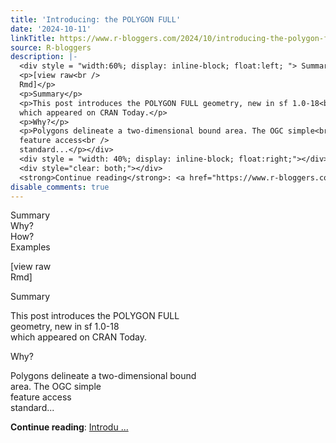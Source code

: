 ```yaml
---
title: 'Introducing: the POLYGON FULL'
date: '2024-10-11'
linkTitle: https://www.r-bloggers.com/2024/10/introducing-the-polygon-full/
source: R-bloggers
description: |-
  <div style = "width:60%; display: inline-block; float:left; "> Summary<br /> Why?<br /> How?<br /> Examples</p>
  <p>[view raw<br />
  Rmd]</p>
  <p>Summary</p>
  <p>This post introduces the POLYGON FULL geometry, new in sf 1.0-18<br />
  which appeared on CRAN Today.</p>
  <p>Why?</p>
  <p>Polygons delineate a two-dimensional bound area. The OGC simple<br />
  feature access<br />
  standard...</p></div>
  <div style = "width: 40%; display: inline-block; float:right;"></div>
  <div style="clear: both;"></div>
  <strong>Continue reading</strong>: <a href="https://www.r-bloggers.com/2024/10/introducing-the-polygon-full/">Introdu ...
disable_comments: true
---
```

<div style = "width:60%; display: inline-block; float:left; "> Summary<br /> Why?<br /> How?<br /> Examples</p>
<p>[view raw<br />
Rmd]</p>
<p>Summary</p>
<p>This post introduces the POLYGON FULL geometry, new in sf 1.0-18<br />
which appeared on CRAN Today.</p>
<p>Why?</p>
<p>Polygons delineate a two-dimensional bound area. The OGC simple<br />
feature access<br />
standard...</p></div>
<div style = "width: 40%; display: inline-block; float:right;"></div>
<div style="clear: both;"></div>
<strong>Continue reading</strong>: <a href="https://www.r-bloggers.com/2024/10/introducing-the-polygon-full/">Introdu ...